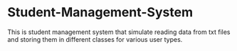 # Student-Management-System
This is student management system that simulate reading data from txt files and storing them in different classes for various user types. 
